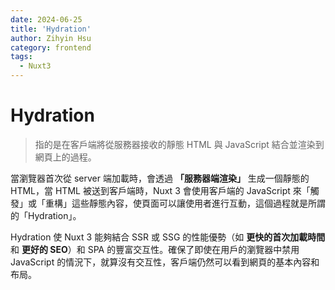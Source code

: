 ```yaml
---
date: 2024-06-25
title: 'Hydration'
author: Zihyin Hsu
category: frontend
tags:
  - Nuxt3
---
```


# Hydration

> 指的是在客戶端將從服務器接收的靜態 HTML 與 JavaScript 結合並渲染到網頁上的過程。

當瀏覽器首次從 server 端加載時，會透過 **「服務器端渲染」** 生成一個靜態的 HTML，當 HTML 被送到客戶端時，Nuxt 3 會使用客戶端的 JavaScript 來「觸發」或「重構」這些靜態內容，使頁面可以讓使用者進行互動，這個過程就是所謂的「Hydration」。

Hydration 使 Nuxt 3 能夠結合 SSR 或 SSG 的性能優勢（如 **更快的首次加載時間** 和 **更好的 SEO**）和 SPA 的豐富交互性。確保了即使在用戶的瀏覽器中禁用 JavaScript 的情況下，就算沒有交互性，客戶端仍然可以看到網頁的基本內容和布局。
